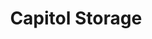 ---
title: "Capitol Storage"
url: /springfield/capitol-storage-canadian-cross-road/
shop: Mieten
---